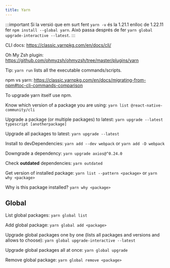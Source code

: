 ```yaml
---
title: Yarn
---
```


:::important
Si la versió que em surt fent `yarn -v` és la 1.21.1 enlloc de 1.22.11 fer `npm install --global yarn`. Això passa després de fer `yarn global upgrade-interactive --latest`.
:::

CLI docs: https://classic.yarnpkg.com/en/docs/cli/

Oh My Zsh plugin: https://github.com/ohmyzsh/ohmyzsh/tree/master/plugins/yarn

Tip: `yarn run` lists all the executable commands/scripts.

npm vs yarn: https://classic.yarnpkg.com/en/docs/migrating-from-npm#toc-cli-commands-comparison

To upgrade yarn itself use npm.

Know which version of a package you are using: `yarn list @react-native-community/cli`

Upgrade a package (or multiple packages) to latest: `yarn upgrade --latest typescript [anotherpackage]`

Upgrade all packages to latest: `yarn upgrade --latest`

Install to devDependencies: `yarn add --dev webpack` or `yarn add -D webpack`

Downgrade a dependency: `yarn upgrade axios@^0.24.0`

Check **outdated** dependencies: `yarn outdated`

Get version of installed package: `yarn list --pattern <package>` or `yarn why <package>`

Why is this package installed? `yarn why <package>`

## Global

List global packages: `yarn global list`

Add global package: `yarn global add <package>`

Upgrade global packages one by one (lists all packages and versions and allows to choose): `yarn global upgrade-interactive --latest`

Upgrade global packages all at once: `yarn global upgrade`

Remove global package: `yarn global remove <package>`
